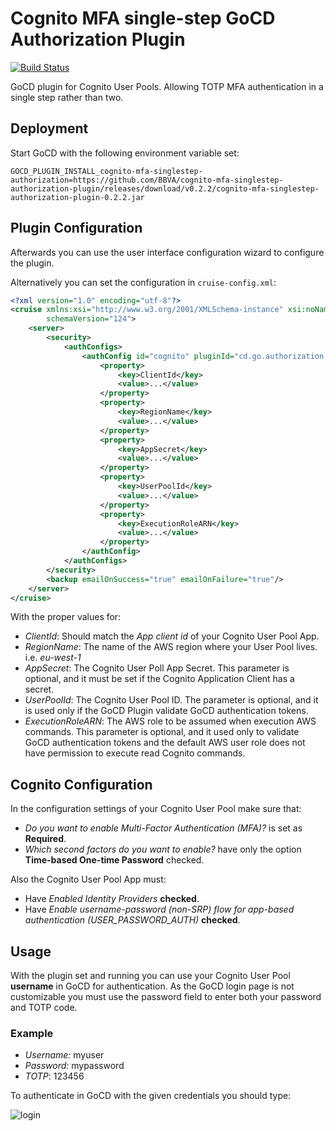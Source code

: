 # Cognito MFA single-step GoCD Authorization Plugin

[![Build Status](https://travis-ci.org/BBVA/cognito-mfa-singlestep-authorization-plugin.svg?branch=master)](https://travis-ci.org/BBVA/cognito-mfa-singlestep-authorization-plugin)

GoCD plugin for Cognito User Pools. Allowing TOTP MFA authentication in a single step rather than two.

## Deployment

Start GoCD with the following environment variable set:

```plain
GOCD_PLUGIN_INSTALL_cognito-mfa-singlestep-authorization=https://github.com/BBVA/cognito-mfa-singlestep-authorization-plugin/releases/download/v0.2.2/cognito-mfa-singlestep-authorization-plugin-0.2.2.jar
```

## Plugin Configuration

Afterwards you can use the user interface configuration wizard to configure the plugin.

Alternatively you can set the configuration in `cruise-config.xml`:

```xml
<?xml version="1.0" encoding="utf-8"?>
<cruise xmlns:xsi="http://www.w3.org/2001/XMLSchema-instance" xsi:noNamespaceSchemaLocation="cruise-config.xsd"
        schemaVersion="124">
    <server>
        <security>
            <authConfigs>
                <authConfig id="cognito" pluginId="cd.go.authorization.cognito-mfa-singlestep">
                    <property>
                        <key>ClientId</key>
                        <value>...</value>
                    </property>
                    <property>
                        <key>RegionName</key>
                        <value>...</value>
                    </property>
                    <property>
                        <key>AppSecret</key>
                        <value>...</value>
                    </property>
                    <property>
                        <key>UserPoolId</key>
                        <value>...</value>
                    </property>
                    <property>
                        <key>ExecutionRoleARN</key>
                        <value>...</value>
                    </property>
                </authConfig>
            </authConfigs>
        </security>
        <backup emailOnSuccess="true" emailOnFailure="true"/>
    </server>
</cruise>
```

With the proper values for:

- *ClientId*: Should match the *App client id* of your Cognito User Pool App.
- *RegionName*: The name of the AWS region where your User Pool lives. i.e. *eu-west-1*
- *AppSecret*: The Cognito User Poll App Secret. This parameter is optional, and it must be set if the Cognito Application Client has a secret.
- *UserPoolId*: The Cognito User Pool ID. The parameter is optional, and it is used only if the GoCD Plugin validate GoCD authentication tokens.
- *ExecutionRoleARN*: The AWS role to be assumed when execution AWS commands. This parameter is optional, and it used only to validate GoCD authentication tokens and the default AWS user role does not have permission to execute read Cognito commands.

## Cognito Configuration

In the configuration settings of your Cognito User Pool make sure that:

- *Do you want to enable Multi-Factor Authentication (MFA)?* is set as **Required**.
- *Which second factors do you want to enable?* have only the option **Time-based One-time Password** checked.

Also the Cognito User Pool App must:

- Have *Enabled Identity Providers* **checked**.
- Have *Enable username-password (non-SRP) flow for app-based authentication (USER_PASSWORD_AUTH)* **checked**.

## Usage

With the plugin set and running you can use your Cognito User Pool **username** in GoCD for authentication.
As the GoCD login page is not customizable you must use the password field to enter both your password and TOTP code.

### Example

- *Username:* myuser
- *Password:* mypassword
- *TOTP*: 123456

To authenticate in GoCD with the given credentials you should type:

![login](./login.png)

